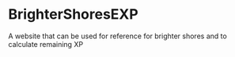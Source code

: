# BrighterShoresEXP
A website that can be used for reference for brighter shores and to calculate remaining XP
